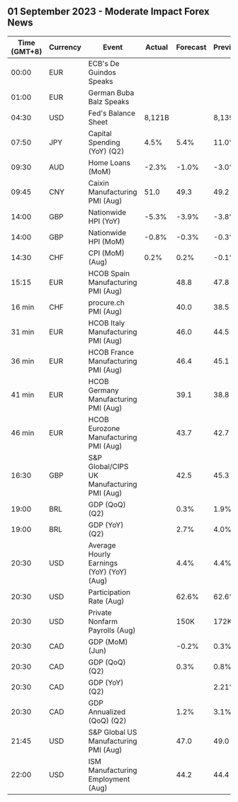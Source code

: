 ## 01 September 2023 - Moderate Impact Forex News

| Time (GMT+8) | Currency | Event | Actual | Forecast | Previous |
|------|----------|-------|--------|----------|----------|
| 00:00 | EUR | ECB's De Guindos Speaks |  |  |  |
| 01:00 | EUR | German Buba Balz Speaks |  |  |  |
| 04:30 | USD | Fed's Balance Sheet | 8,121B |  | 8,139B |
| 07:50 | JPY | Capital Spending (YoY) (Q2) | 4.5% | 5.4% | 11.0% |
| 09:30 | AUD | Home Loans (MoM) | -2.3% | -1.0% | -3.0% |
| 09:45 | CNY | Caixin Manufacturing PMI (Aug) | 51.0 | 49.3 | 49.2 |
| 14:00 | GBP | Nationwide HPI (YoY) | -5.3% | -3.9% | -3.8% |
| 14:00 | GBP | Nationwide HPI (MoM) | -0.8% | -0.3% | -0.3% |
| 14:30 | CHF | CPI (MoM) (Aug) | 0.2% | 0.2% | -0.1% |
| 15:15 | EUR | HCOB Spain Manufacturing PMI (Aug) |  | 48.8 | 47.8 |
| 16 min | CHF | procure.ch PMI (Aug) |  | 40.0 | 38.5 |
| 31 min | EUR | HCOB Italy Manufacturing PMI (Aug) |  | 46.0 | 44.5 |
| 36 min | EUR | HCOB France Manufacturing PMI (Aug) |  | 46.4 | 45.1 |
| 41 min | EUR | HCOB Germany Manufacturing PMI (Aug) |  | 39.1 | 38.8 |
| 46 min | EUR | HCOB Eurozone Manufacturing PMI (Aug) |  | 43.7 | 42.7 |
| 16:30 | GBP | S&P Global/CIPS UK Manufacturing PMI (Aug) |  | 42.5 | 45.3 |
| 19:00 | BRL | GDP (QoQ) (Q2) |  | 0.3% | 1.9% |
| 19:00 | BRL | GDP (YoY) (Q2) |  | 2.7% | 4.0% |
| 20:30 | USD | Average Hourly Earnings (YoY) (YoY) (Aug) |  | 4.4% | 4.4% |
| 20:30 | USD | Participation Rate (Aug) |  | 62.6% | 62.6% |
| 20:30 | USD | Private Nonfarm Payrolls (Aug) |  | 150K | 172K |
| 20:30 | CAD | GDP (MoM) (Jun) |  | -0.2% | 0.3% |
| 20:30 | CAD | GDP (QoQ) (Q2) |  | 0.3% | 0.8% |
| 20:30 | CAD | GDP (YoY) (Q2) |  |  | 2.21% |
| 20:30 | CAD | GDP Annualized (QoQ) (Q2) |  | 1.2% | 3.1% |
| 21:45 | USD | S&P Global US Manufacturing PMI (Aug) |  | 47.0 | 49.0 |
| 22:00 | USD | ISM Manufacturing Employment (Aug) |  | 44.2 | 44.4 |
